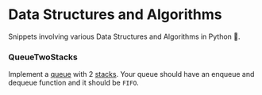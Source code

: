 # Data Structures and Algorithms

Snippets involving various Data Structures and Algorithms in Python :snake:.

### QueueTwoStacks

Implement a [queue](./queues/README.md) with 2 [stacks](./stacks/README.md). Your queue should have an enqueue and dequeue function and it should be `FIFO`.

